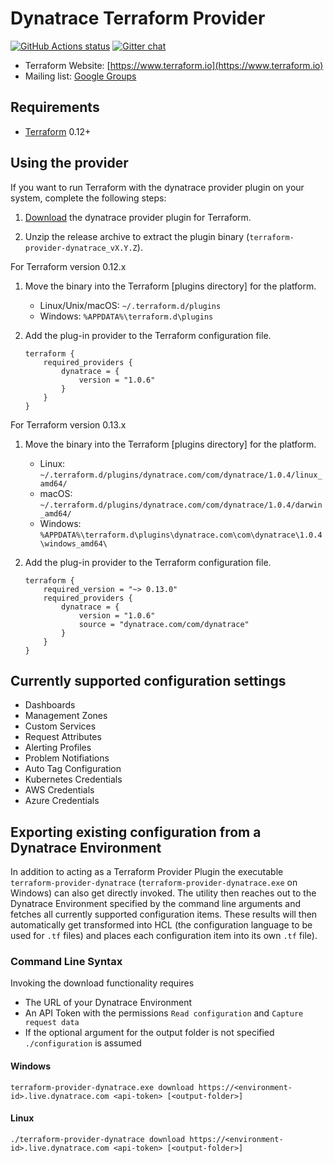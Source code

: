 # Dynatrace Terraform Provider
<a href="https://github.com/dynatrace-oss/terraform-provider-dynatrace"><img alt="GitHub Actions status" src="https://github.com/dynatrace-oss/terraform-provider-dynatrace/workflows/Tests/badge.svg"></a> [![Gitter chat](https://badges.gitter.im/hashicorp-terraform/Lobby.png)](https://gitter.im/hashicorp-terraform/Lobby)
- Terraform Website: [https://www.terraform.io](https://www.terraform.io)
- Mailing list: [Google Groups](http://groups.google.com/group/terraform-tool)
## Requirements

- [Terraform](https://www.terraform.io/downloads.html) 0.12+

## Using the provider

If you want to run Terraform with the dynatrace provider plugin on your system, complete the following steps:

1. [Download](https://github.com/dynatrace-oss/terraform-provider-dynatrace/releases/latest) the dynatrace provider plugin for Terraform.

1. Unzip the release archive to extract the plugin binary (`terraform-provider-dynatrace_vX.Y.Z`).

For Terraform version 0.12.x

1. Move the binary into the Terraform [plugins directory] for the platform.
    - Linux/Unix/macOS: `~/.terraform.d/plugins`
    - Windows: `%APPDATA%\terraform.d\plugins`

1. Add the plug-in provider to the Terraform configuration file.

    ```hcl
    terraform {
        required_providers {
            dynatrace = {
                version = "1.0.6"
            }
        }
    }
    ```
    

For Terraform version 0.13.x

1. Move the binary into the Terraform [plugins directory] for the platform.
    - Linux: `~/.terraform.d/plugins/dynatrace.com/com/dynatrace/1.0.4/linux_amd64/`
    - macOS: `~/.terraform.d/plugins/dynatrace.com/com/dynatrace/1.0.4/darwin_amd64/`
    - Windows: `%APPDATA%\terraform.d\plugins\dynatrace.com\com\dynatrace\1.0.4\windows_amd64\`

1. Add the plug-in provider to the Terraform configuration file.

    ```hcl
    terraform {
        required_version = "~> 0.13.0"
        required_providers {
            dynatrace = {
                version = "1.0.6"
                source = "dynatrace.com/com/dynatrace"
            }
        }
    }
    ```

## Currently supported configuration settings
* Dashboards
* Management Zones
* Custom Services
* Request Attributes
* Alerting Profiles
* Problem Notifiations
* Auto Tag Configuration
* Kubernetes Credentials
* AWS Credentials
* Azure Credentials

## Exporting existing configuration from a Dynatrace Environment
In addition to acting as a Terraform Provider Plugin the executable `terraform-provider-dynatrace` (`terraform-provider-dynatrace.exe` on Windows) can also get directly invoked.
The utility then reaches out to the Dynatrace Environment specified by the command line arguments and fetches all currently supported configuration items. These results will then automatically get transformed into HCL (the configuration language to be used for `.tf` files) and places each configuration item into its own `.tf` file).
### Command Line Syntax
Invoking the download functionality requires
* The URL of your Dynatrace Environment
* An API Token with the permissions `Read configuration` and `Capture request data`
* If the optional argument for the output folder is not specified `./configuration` is assumed
#### Windows
`terraform-provider-dynatrace.exe download https://<environment-id>.live.dynatrace.com <api-token> [<output-folder>]`
#### Linux
`./terraform-provider-dynatrace download https://<environment-id>.live.dynatrace.com <api-token> [<output-folder>]`
